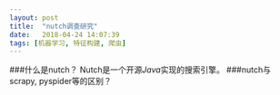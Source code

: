 ```yaml
---
layout: post
title:  "nutch调查研究"
date:   2018-04-24 14:07:39
tags: [机器学习, 特征构建, 爬虫]
---
```



###什么是nutch？
Nutch是一个开源*Java*实现的搜索引擎。
###nutch与scrapy, pyspider等的区别？
